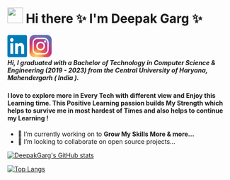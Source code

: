 # <img src="https://raw.githubusercontent.com/MartinHeinz/MartinHeinz/master/wave.gif" width="35" height="35" > Hi there ✨   I'm Deepak Garg ✨



<a href="https://www.linkedin.com/in/deepak-garg-526a90203/"><img src="./assets/linkedin.png" width="50" height="50" align="left"></a> 
<a href="https://www.instagram.com/deepakgarg686/"><img src="./assets/logo-instagram-png-2431.png" width="50" height="50" align="left"></a>  
<br>                    



##### Hi, I graduated with a Bachelor of Technology in Computer Science & Engineering (2019 - 2023) from the Central University of Haryana, Mahendergarh ( India ).

#### I love to explore more in Every Tech with different view and Enjoy this Learning time. This Positive Learning passion builds My Strength which helps to survive me in most hardest of Times and also helps to continue my Learning !   




- 🔭 I’m currently working on to <b> Grow My Skills More & more...</b>
- 👯 I’m looking to collaborate on open source projects... 




[![DeepakGarg's GitHub stats](https://github-readme-stats.vercel.app/api?username=DeepakGarg882001&show_icons=true&theme=highcontrast&layout=compact)](https://github.com/DeepakGarg882001/github-readme-stats)





[![Top Langs](https://github-readme-stats.vercel.app/api/top-langs/?username=DeepakGarg882001&langs_count=15&layout=compact&theme=highcontrast&show_icons=true)](https://github.com/DeepakGarg882001/github-readme-stats)








